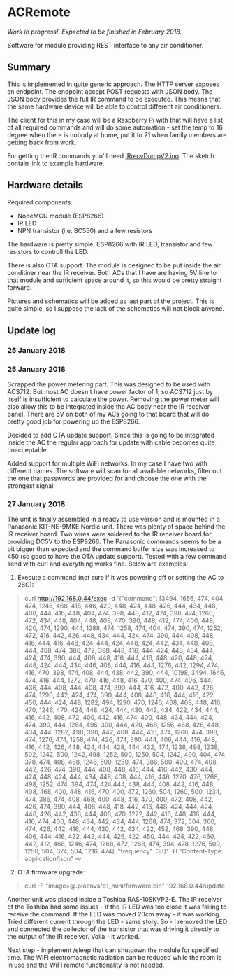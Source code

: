 # ACRemote

*Work in progress!. Expected to be finished in February 2018.*

Software for module providing REST interface to any air conditioner.

## Summary

This is implemented in quite generic approach. The HTTP server exposes an endpoint. The endpoint accept POST requests with JSON body. The JSON body provides the full IR command to be executed. This means that the same hardware device will be able to control different air conditioners.

The client for this in my case will be a Raspberry Pi with that will have a list of all required commands and will do some automation - set the temp to 16 degree when there is nobody at home, put it to 21 when family members are getting back from work.

For getting the IR commands you'll need [IRrecvDumpV2.ino](https://github.com/markszabo/IRremoteESP8266/blob/master/examples/IRrecvDumpV2/IRrecvDumpV2.ino). The sketch contain link to example hardware.

## Hardware details
Required components:
* NodeMCU module (ESP8266)
* IR LED
* NPN transistor (i.e. BC550) and a few resistors

The hardware is pretty simple. ESP8266 with IR LED, transistor and few resistors to controll the LED.

There is also OTA support. The module is designed to be put inside the air conditiner near the IR receiver. Both ACs that I have are having 5V line to that module and sufficient space around it, so this would be pretty straight forward.

Pictures and schematics will be added as last part of the project. This is quite simple, so I suppose the lack of the schematics will not block anyone.

## Update log

### 25 January 2018

### 25 January 2018

Scrapped the power metering part. This was designed to be used with ACS712. But most AC doesn't have power factor of 1, so ACS712 just by itself is insufficient to calculate the power. Removing the power meter will also allow this to be integrated inside the AC body near the IR receiver panel. There are 5V on both of my ACs going to that board that will do pretty good job for powering up the ESP8266.

Decided to add OTA update support. Since this is going to be integrated inside the AC the regular approach for update with cable becomes quite unacceptable.

Added support for multiple WiFi networks. In my case I have two with different names. The software will scan for all available networks, filter out the one that passwords are provided for and choose the one with the strongest signal.

### 27 January 2018
The unit is finally assembled in a ready to use version and is mounted in a Panasonic KIT-NE-9MKE Nordic unit. There was plenty of space behind the IR receiver board. Two wires were soldered to the IR receiver board for providing DC5V to the ESP8266. The Panasonic commands seems to be a bit bigger than expected and the command buffer size was increased to 450 (so good to have the OTA update support). Tested with a few command send with curl and everything works fine. Below are examples:

1. Execute a command (not sure if it was powering off or setting the AC to 26C):
> curl http://192.168.0.44/exec -d '{"command": [3494, 1656,  474, 404,  474, 1246,  468, 418,  446, 420,  448, 424,  448, 426,  444, 434,  448, 408,  444, 416,  448, 404,  474, 398,  448, 412,  474, 398,  474, 1260,  472, 434,  448, 404,  448, 408,  470, 390,  448, 412,  474, 400,  448, 420,  474, 1290,  444, 1288,  474, 1258,  474, 404,  474, 390,  474, 1252,  472, 416,  442, 426,  448, 434,  444, 424,  474, 390,  444, 408,  448, 416,  444, 416,  448, 424,  444, 424,  448, 424,  442, 434,  448, 408,  444, 408,  474, 386,  472, 398,  448, 416,  444, 424,  448, 434,  444, 424,  474, 390,  444, 408,  448, 416,  444, 416,  448, 420,  448, 424,  448, 424,  444, 434,  446, 408,  444, 416,  444, 1276,  442, 1294,  474, 416,  470, 398,  474, 408,  444, 438,  442, 390,  444, 10198,  3494, 1646,  474, 416, 444, 1272,  470, 416,  448, 416,  470, 400,  474, 406,  444, 436,  444, 408,  444, 408,  474, 390,  444, 416,  472, 400,  442, 426,  474, 1290,  442, 424,  474, 390,  444, 408,  448, 416,  444, 416,  422, 450,  444, 424,  448, 1282,  494, 1290,  470, 1246,  468, 408,  448, 416,  470, 1246,  470, 424,  448, 424,  444, 430,  442, 434,  422, 434,  444, 416,  442, 408,  472, 400,  442, 416,  474, 400,  448, 434,  444, 424,  474, 390,  444, 1264,  496, 390,  444, 420,  468, 1256,  468, 426,  448, 434,  444, 1282,  498, 390,  442, 408,  444, 416,  474, 1268,  474, 398,  474, 1276,  474, 1258,  474, 426,  474, 390,  444, 406,  444, 416,  448, 416,  442, 426,  448, 424,  444, 428,  444, 432,  474, 1238,  498, 1238,  502, 1242,  500, 1242,  498, 1252,  500, 1250,  504, 1242,  490, 404,  474, 378,  474, 408,  468, 1246,  500, 1250,  474, 386,  500, 400,  474, 408,  442, 426,  474, 390,  444, 408,  448, 416,  444, 416,  442, 430,  444, 424,  448, 424,  444, 434,  448, 408,  444, 416,  446, 1270,  476, 1268,  498, 1252,  474, 394,  474, 424,444, 438,  444, 408,  442, 416,  448, 408,  468, 400,  448, 416,  470, 400,  472, 1260,  504, 1260,  500, 1234,  474, 386,  474, 408,  468, 400,  448, 416,  470, 400,  472, 408,  442, 426,  474, 390,  444, 408,  448, 418,  442, 416,  448, 424,  444, 424,  448, 426,  442, 438,  444, 408,  470, 1272,  442, 416,  448, 416,  444, 416,  474, 400,  448, 434,  442, 434,  444, 1268,  474, 372,  504, 360,  474, 426,  442, 416,  444, 430,  442, 434,  422, 452,  468, 390,  448, 406,  444, 416,  422, 442,  444, 426,  422, 450,  444, 424,  422, 460,  442, 412,  468, 1246,  474, 1268,  472, 1268,  474, 394,  478, 1276,  500, 1250,  504, 374,  504, 1216,  474], "frequency": 38}' -H "Content-Type: application/json" -v

2. OTA firmware upgrade:
> curl -F "image=@.pioenvs/d1_mini/firmware.bin" 192.168.0.44/update

Another unit was placed inside a Toshiba RAS-10SKVP2-E. The IR receiver of the Toshiba had some issues - if the IR LED was too close it was failing to receive the command. If the LED was moved 20cm away - it was working. Tried different current through the LED - same story. So - I removed the LED and connected the collector of the transistor that was driving it directly to the output of the IR receiver. Voilà - it worked.

Next step - implement /sleep that can shutdown the module for specified time. The WiFi electromagnetic radiation can be reduced while the room is in use and the WiFi remote functionality is not needed.